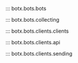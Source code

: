 ::: botx.bots.bots

::: botx.bots.collecting

::: botx.bots.clients.clients

::: botx.bots.clients.api

::: botx.bots.clients.sending
